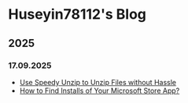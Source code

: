 # Huseyin78112's Blog
## 2025
### 17.09.2025
* [Use Speedy Unzip to Unzip Files without Hassle](/2025/09/17/use-speedy-unzip-to-unzip-files-without-hassle)
* [How to Find Installs of Your Microsoft Store App?](/2025/09/17/how-to-find-installs-of-your-microsoft-store-app)
